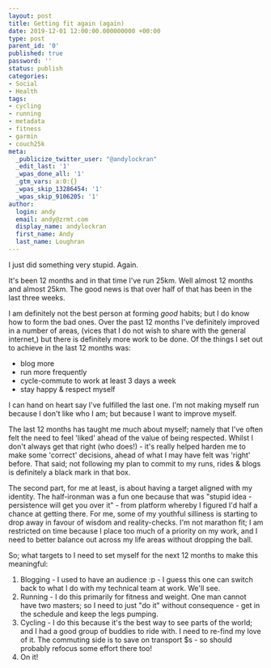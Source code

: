 ```yaml
---
layout: post
title: Getting fit again (again)
date: 2019-12-01 12:00:00.000000000 +00:00
type: post
parent_id: '0'
published: true
password: ''
status: publish
categories:
- Social
- Health
tags:
- cycling
- running
- metadata
- fitness
- garmin
- couch25k
meta:
  _publicize_twitter_user: "@andylockran"
  _edit_last: '1'
  _wpas_done_all: '1'
  _gtm_vars: a:0:{}
  _wpas_skip_13286454: '1'
  _wpas_skip_9106205: '1'
author:
  login: andy
  email: andy@zrmt.com
  display_name: andylockran
  first_name: Andy
  last_name: Loughran
---
```


I just did something very stupid. Again.

It's been 12 months and in that time I've run 25km.  Well almost 12 months and almost 25km.  The good news is that over half of that has been in the last three weeks.

I am definitely not the best person at forming _good_ habits; but I do know how to form the bad ones.  Over the past 12 months I've definitely improved in a number of areas, (vices that I do not wish to share with the general internet,) but there is definitely more work to be done.  Of the things I set out to achieve in the last 12 months was:

- blog more
- run more frequently
- cycle-commute to work at least 3 days a week
- stay happy & respect myself

I can hand on heart say I've fulfilled the last one.  I'm not making myself run because I don't like who I am; but because I want to improve myself.

The last 12 months has taught me much about myself; namely that I've often felt the need to feel 'liked' ahead of the value of being respected.  Whilst I don't always get that right (who does!) - it's really helped harden me to make some 'correct' decisions, ahead of what I may have felt was 'right' before.  That said; not following my plan to commit to my runs, rides & blogs is definitely a black mark in that box.

The second part, for me at least, is about having a target aligned with my identity.  The half-ironman was a fun one because that was "stupid idea - persistence will get you over it" - from  platform whereby I figured I'd half a chance at getting there.  For me, some of my youthful silliness is starting to drop away in favour of wisdom and reality-checks.  I'm not marathon fit; I am restricted on time because I place too much of a priority on my work, and I need to better balance out across my life areas without dropping the ball.

So; what targets to I need to set myself for the next 12 months to make this meaningful:

1) Blogging - I used to have an audience :p - I guess this one can switch back to what I do with my technical team at work.  We'll see.
2) Running - I do this primarily for fitness and weight.  One man cannot have two masters; so I need to just "do it" without consequence - get in the schedule and keep the legs pumping.
3) Cycling - I do this because it's the best way to see parts of the world; and I had a good group of buddies to ride with.  I need to re-find my love of it.  The commuting side is to save on transport $s - so should probably refocus some effort there too!
4) On it!